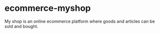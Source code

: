 # ecommerce-myshop
My shop is an online ecommerce platform where goods and articles can be sold and bought. 
